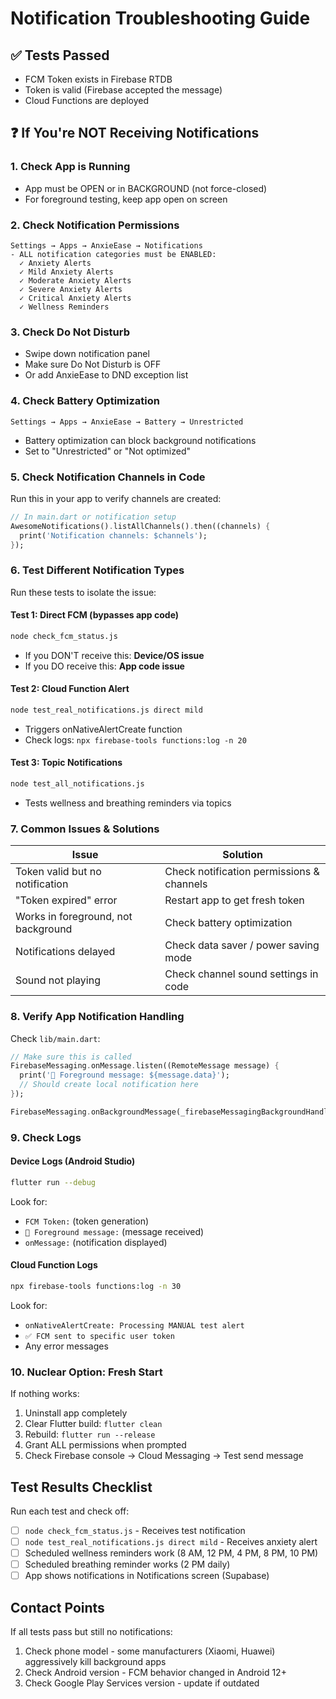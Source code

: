 # Notification Troubleshooting Guide

## ✅ Tests Passed

- FCM Token exists in Firebase RTDB
- Token is valid (Firebase accepted the message)
- Cloud Functions are deployed

## ❓ If You're NOT Receiving Notifications

### 1. **Check App is Running**

- App must be OPEN or in BACKGROUND (not force-closed)
- For foreground testing, keep app open on screen

### 2. **Check Notification Permissions**

```
Settings → Apps → AnxieEase → Notifications
- ALL notification categories must be ENABLED:
  ✓ Anxiety Alerts
  ✓ Mild Anxiety Alerts
  ✓ Moderate Anxiety Alerts
  ✓ Severe Anxiety Alerts
  ✓ Critical Anxiety Alerts
  ✓ Wellness Reminders
```

### 3. **Check Do Not Disturb**

- Swipe down notification panel
- Make sure Do Not Disturb is OFF
- Or add AnxieEase to DND exception list

### 4. **Check Battery Optimization**

```
Settings → Apps → AnxieEase → Battery → Unrestricted
```

- Battery optimization can block background notifications
- Set to "Unrestricted" or "Not optimized"

### 5. **Check Notification Channels in Code**

Run this in your app to verify channels are created:

```dart
// In main.dart or notification setup
AwesomeNotifications().listAllChannels().then((channels) {
  print('Notification channels: $channels');
});
```

### 6. **Test Different Notification Types**

Run these tests to isolate the issue:

#### Test 1: Direct FCM (bypasses app code)

```bash
node check_fcm_status.js
```

- If you DON'T receive this: **Device/OS issue**
- If you DO receive this: **App code issue**

#### Test 2: Cloud Function Alert

```bash
node test_real_notifications.js direct mild
```

- Triggers onNativeAlertCreate function
- Check logs: `npx firebase-tools functions:log -n 20`

#### Test 3: Topic Notifications

```bash
node test_all_notifications.js
```

- Tests wellness and breathing reminders via topics

### 7. **Common Issues & Solutions**

| Issue                               | Solution                                  |
| ----------------------------------- | ----------------------------------------- |
| Token valid but no notification     | Check notification permissions & channels |
| "Token expired" error               | Restart app to get fresh token            |
| Works in foreground, not background | Check battery optimization                |
| Notifications delayed               | Check data saver / power saving mode      |
| Sound not playing                   | Check channel sound settings in code      |

### 8. **Verify App Notification Handling**

Check `lib/main.dart`:

```dart
// Make sure this is called
FirebaseMessaging.onMessage.listen((RemoteMessage message) {
  print('📩 Foreground message: ${message.data}');
  // Should create local notification here
});

FirebaseMessaging.onBackgroundMessage(_firebaseMessagingBackgroundHandler);
```

### 9. **Check Logs**

#### Device Logs (Android Studio)

```bash
flutter run --debug
```

Look for:

- `FCM Token:` (token generation)
- `📩 Foreground message:` (message received)
- `onMessage:` (notification displayed)

#### Cloud Function Logs

```bash
npx firebase-tools functions:log -n 30
```

Look for:

- `onNativeAlertCreate: Processing MANUAL test alert`
- `✅ FCM sent to specific user token`
- Any error messages

### 10. **Nuclear Option: Fresh Start**

If nothing works:

1. Uninstall app completely
2. Clear Flutter build: `flutter clean`
3. Rebuild: `flutter run --release`
4. Grant ALL permissions when prompted
5. Check Firebase console → Cloud Messaging → Test send message

## Test Results Checklist

Run each test and check off:

- [ ] `node check_fcm_status.js` - Receives test notification
- [ ] `node test_real_notifications.js direct mild` - Receives anxiety alert
- [ ] Scheduled wellness reminders work (8 AM, 12 PM, 4 PM, 8 PM, 10 PM)
- [ ] Scheduled breathing reminder works (2 PM daily)
- [ ] App shows notifications in Notifications screen (Supabase)

## Contact Points

If all tests pass but still no notifications:

1. Check phone model - some manufacturers (Xiaomi, Huawei) aggressively kill background apps
2. Check Android version - FCM behavior changed in Android 12+
3. Check Google Play Services version - update if outdated
